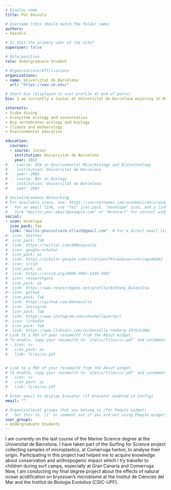 ```yaml
---
# Display name
title: Pol Bassols

# Username (this should match the folder name)
authors:
- bassols

# Is this the primary user of the site?
superuser: false

# Role/position
role: Undergraduate Student

# Organizations/Affiliations
organizations:
- name: Universitat de Barcelona
  url: "https://www.ub.edu/"

# Short bio (displayed in user profile at end of posts)
bio: I am currently a Junior at Universitat de Barcelona majoring in Marine Science. I am conducting my final degree project about the effects of natural ocean acidification on bryozoan’s microbiome at the Institut de Ciències del Mar and the Institut de Biologia Evolutiva (CSIC-UPF).

interests:
- Scuba diving
- Ecosystem ecology and conservation
- Big vertebrates ecology and biology
- Climate and meteorology
- Environmental education

education:
  courses:
  - course: Junior
    institution: Universitat de Barcelona
    year: 2022
#  - course: DEA in Environmental Micorbiology and Biotechnology
#    institution: Universitat de Barcelona
#    year: 2005
#  - course: BSc in Biology
#    institution: Universitat de Barcelona
#    year: 2003

# Social/Academic Networking
# For available icons, see: https://sourcethemes.com/academic/docs/widgets/#icons
#   For an email link, use "fas" icon pack, "envelope" icon, and a link in the
#   form "mailto:your-email@example.com" or "#contact" for contact widget.
social:
- icon: envelope
  icon_pack: fas
  link: "mailto:pbassolsarm.elluch@gmail.com"  # For a direct email link, use "mailto:test@example.org".
#- icon: twitter
#  icon_pack: fab
#  link: https://twitter.com/AMBonacolta
#- icon: google-scholar
#  icon_pack: ai
#  link: https://scholar.google.com/citations?hl=en&user=nVxjagoAAAAJ
#- icon: orcid
#  icon_pack: ai
#  link: https://orcid.org/0000-0003-1439-5907
#- icon: researchgate
#  icon_pack: ai
#  link: https://www.researchgate.net/profile/Anthony_Bonacolta
#- icon: github
#  icon_pack: fab
#  link: https://github.com/Abonacolta
#- icon: instagram
#  icon_pack: fab
#  link: https://www.instagram.com/sheahellquarter/
#- icon: linkedin
#  icon_pack: fab
#  link: https://www.linkedin.com/in/danielle-tenberg-197833186/
# Link to a PDF of your resume/CV from the About widget.
# To enable, copy your resume/CV to `static/files/cv.pdf` and uncomment the lines below.
# - icon: cv
#   icon_pack: ai
#   link: files/cv.pdf


# Link to a PDF of your resume/CV from the About widget.
# To enable, copy your resume/CV to `static/files/cv.pdf` and uncomment the lines below.
# - icon: cv
#   icon_pack: ai
#   link: files/cv.pdf

# Enter email to display Gravatar (if Gravatar enabled in Config)
email: ""

# Organizational groups that you belong to (for People widget)
#   Set this to `[]` or comment out if you are not using People widget.
user_groups:
- Undergraduate Students
---
```


I am currently on the last course of the Marine Science degree at the Universitat de Barcelona. I have taken part of the Surfing for Science project collecting samples of microplastics, at Comarruga harbor, to analyse their origin. Participating in this project had helped me to acquire knowledge about conservation and anthropogenic impact which I try transfer to children during surf camps, especially at Gran Canaria and Comarruga. Now, I am conducting my final degree project about the effects of natural ocean acidification on bryozoan’s microbiome at the Institut de Ciències del Mar and the Institut de Biologia Evolutiva (CSIC-UPF).
